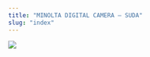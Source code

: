 ```yaml
---
title: "MINOLTA DIGITAL CAMERA – SUDA"
slug: "index"
---
```


[![](/wp-content/2008/11/PICT2362-300x225.jpg)](/wp-content/2008/11/PICT2362.jpg)